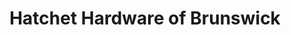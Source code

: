---
title: "Hatchet Hardware of Brunswick"
url: /brunswick/hatchet-hardware-of-brunswick/
shop: doityourself
---